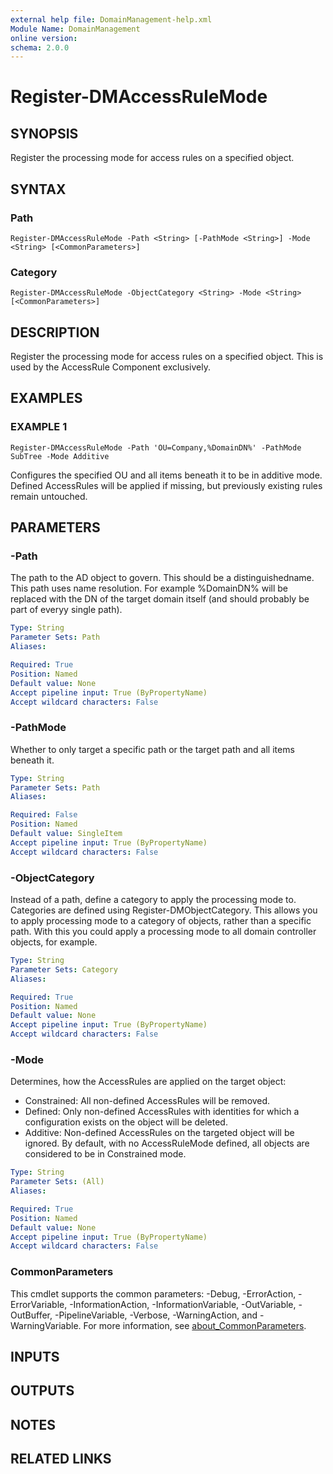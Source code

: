 ```yaml
---
external help file: DomainManagement-help.xml
Module Name: DomainManagement
online version:
schema: 2.0.0
---
```


# Register-DMAccessRuleMode

## SYNOPSIS
Register the processing mode for access rules on a specified object.

## SYNTAX

### Path
```
Register-DMAccessRuleMode -Path <String> [-PathMode <String>] -Mode <String> [<CommonParameters>]
```

### Category
```
Register-DMAccessRuleMode -ObjectCategory <String> -Mode <String> [<CommonParameters>]
```

## DESCRIPTION
Register the processing mode for access rules on a specified object.
This is used by the AccessRule Component exclusively.

## EXAMPLES

### EXAMPLE 1
```
Register-DMAccessRuleMode -Path 'OU=Company,%DomainDN%' -PathMode SubTree -Mode Additive
```

Configures the specified OU and all items beneath it to be in additive mode.
Defined AccessRules will be applied if missing, but previously existing rules remain untouched.

## PARAMETERS

### -Path
The path to the AD object to govern.
This should be a distinguishedname.
This path uses name resolution.
For example %DomainDN% will be replaced with the DN of the target domain itself (and should probably be part of everyy single path).

```yaml
Type: String
Parameter Sets: Path
Aliases:

Required: True
Position: Named
Default value: None
Accept pipeline input: True (ByPropertyName)
Accept wildcard characters: False
```

### -PathMode
Whether to only target a specific path or the target path and all items beneath it.

```yaml
Type: String
Parameter Sets: Path
Aliases:

Required: False
Position: Named
Default value: SingleItem
Accept pipeline input: True (ByPropertyName)
Accept wildcard characters: False
```

### -ObjectCategory
Instead of a path, define a category to apply the processing mode to.
Categories are defined using Register-DMObjectCategory.
This allows you to apply processing mode to a category of objects, rather than a specific path.
With this you could apply a processing mode to all domain controller objects, for example.

```yaml
Type: String
Parameter Sets: Category
Aliases:

Required: True
Position: Named
Default value: None
Accept pipeline input: True (ByPropertyName)
Accept wildcard characters: False
```

### -Mode
Determines, how the AccessRules are applied on the target object:
- Constrained: All non-defined AccessRules will be removed.
- Defined: Only non-defined AccessRules with identities for which a configuration exists on the object will be deleted.
- Additive: Non-defined AccessRules on the targeted object will be ignored.
By default, with no AccessRuleMode defined, all objects are considered to be in Constrained mode.

```yaml
Type: String
Parameter Sets: (All)
Aliases:

Required: True
Position: Named
Default value: None
Accept pipeline input: True (ByPropertyName)
Accept wildcard characters: False
```

### CommonParameters
This cmdlet supports the common parameters: -Debug, -ErrorAction, -ErrorVariable, -InformationAction, -InformationVariable, -OutVariable, -OutBuffer, -PipelineVariable, -Verbose, -WarningAction, and -WarningVariable. For more information, see [about_CommonParameters](http://go.microsoft.com/fwlink/?LinkID=113216).

## INPUTS

## OUTPUTS

## NOTES

## RELATED LINKS
